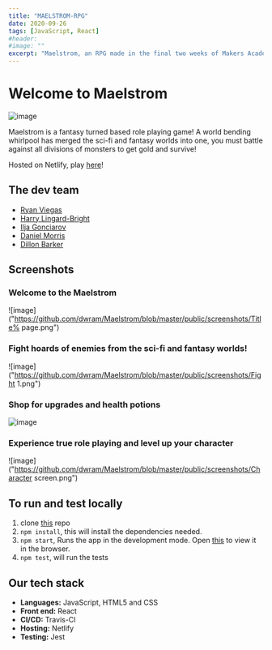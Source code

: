 ```yaml
---
title: "MAELSTROM-RPG"
date: 2020-09-26
tags: [JavaScript, React]
#header:
#image: ""
excerpt: "Maelstrom, an RPG made in the final two weeks of Makers Academy Bootcamp"
---
```


# Welcome to Maelstrom

![image](https://travis-ci.com/dwram/Maelstrom.svg?token=qT72mABNmswyKZFVotqL&branch=master)

Maelstrom is a fantasy turned based role playing game!
A world bending whirlpool has merged the sci-fi and fantasy worlds into one, you must battle against all divisions of monsters to get gold and survive!

Hosted on Netlify, play [here](https://maelstrom-rpg.netlify.app/)!

## The dev team
- [Ryan Viegas](https://github.com/rjkviegas)
- [Harry Lingard-Bright](https://github.com/harrylb14/)
- [Ilja Gonciarov](https://github.com/Gonciarov)
- [Daniel Morris](https://github.com/dwram)
- [Dillon Barker](https://github.com/DillonBarker)

## Screenshots

### Welcome to the Maelstrom
![image]("https://github.com/dwram/Maelstrom/blob/master/public/screenshots/Title% page.png")

### Fight hoards of enemies from the sci-fi and fantasy worlds! 
![image]("https://github.com/dwram/Maelstrom/blob/master/public/screenshots/Fight 1.png")

### Shop for upgrades and health potions
![image](https://github.com/dwram/Maelstrom/blob/master/public/screenshots/Shop.png)

### Experience true role playing and level up your character
![image]("https://github.com/dwram/Maelstrom/blob/master/public/screenshots/Character screen.png")

## To run and test locally

1. clone [this](https://github.com/dwram/Maelstrom) repo
2. `npm install`, this will install the dependencies needed.
3. `npm start`, Runs the app in the development mode. Open [this](http://localhost:3000) to view it in the browser.
4. `npm test`, will run the tests

## Our tech stack
- **Languages:** JavaScript, HTML5 and CSS
- **Front end:** React
- **CI/CD:** Travis-CI   
- **Hosting:** Netlify
- **Testing:** Jest


